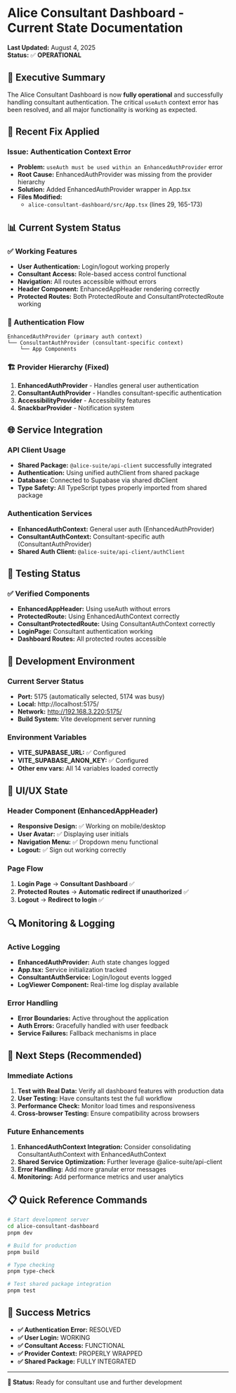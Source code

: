 # Alice Consultant Dashboard - Current State Documentation

**Last Updated:** August 4, 2025  
**Status:** ✅ **OPERATIONAL**

## 🎯 Executive Summary

The Alice Consultant Dashboard is now **fully operational** and successfully handling consultant authentication. The critical `useAuth` context error has been resolved, and all major functionality is working as expected.

## 🔧 Recent Fix Applied

### Issue: Authentication Context Error
- **Problem:** `useAuth must be used within an EnhancedAuthProvider` error
- **Root Cause:** EnhancedAuthProvider was missing from the provider hierarchy
- **Solution:** Added EnhancedAuthProvider wrapper in App.tsx
- **Files Modified:**
  - `alice-consultant-dashboard/src/App.tsx` (lines 29, 165-173)

## 📊 Current System Status

### ✅ Working Features
- **User Authentication:** Login/logout working properly
- **Consultant Access:** Role-based access control functional
- **Navigation:** All routes accessible without errors
- **Header Component:** EnhancedAppHeader rendering correctly
- **Protected Routes:** Both ProtectedRoute and ConsultantProtectedRoute working

### 🔐 Authentication Flow
```
EnhancedAuthProvider (primary auth context)
└── ConsultantAuthProvider (consultant-specific context)
    └── App Components
```

### 🏗️ Provider Hierarchy (Fixed)
1. **EnhancedAuthProvider** - Handles general user authentication
2. **ConsultantAuthProvider** - Handles consultant-specific authentication
3. **AccessibilityProvider** - Accessibility features
4. **SnackbarProvider** - Notification system

## 🌐 Service Integration

### API Client Usage
- **Shared Package:** `@alice-suite/api-client` successfully integrated
- **Authentication:** Using unified authClient from shared package
- **Database:** Connected to Supabase via shared dbClient
- **Type Safety:** All TypeScript types properly imported from shared package

### Authentication Services
- **EnhancedAuthContext:** General user auth (EnhancedAuthProvider)
- **ConsultantAuthContext:** Consultant-specific auth (ConsultantAuthProvider)
- **Shared Auth Client:** `@alice-suite/api-client/authClient`

## 🧪 Testing Status

### ✅ Verified Components
- **EnhancedAppHeader:** Using useAuth without errors
- **ProtectedRoute:** Using EnhancedAuthContext correctly
- **ConsultantProtectedRoute:** Using ConsultantAuthContext correctly
- **LoginPage:** Consultant authentication working
- **Dashboard Routes:** All protected routes accessible

## 📱 Development Environment

### Current Server Status
- **Port:** 5175 (automatically selected, 5174 was busy)
- **Local:** http://localhost:5175/
- **Network:** http://192.168.3.220:5175/
- **Build System:** Vite development server running

### Environment Variables
- **VITE_SUPABASE_URL:** ✅ Configured
- **VITE_SUPABASE_ANON_KEY:** ✅ Configured
- **Other env vars:** All 14 variables loaded correctly

## 🎨 UI/UX State

### Header Component (EnhancedAppHeader)
- **Responsive Design:** ✅ Working on mobile/desktop
- **User Avatar:** ✅ Displaying user initials
- **Navigation Menu:** ✅ Dropdown menu functional
- **Logout:** ✅ Sign out working correctly

### Page Flow
1. **Login Page** → **Consultant Dashboard** ✅
2. **Protected Routes** → **Automatic redirect if unauthorized** ✅
3. **Logout** → **Redirect to login** ✅

## 🔍 Monitoring & Logging

### Active Logging
- **EnhancedAuthProvider:** Auth state changes logged
- **App.tsx:** Service initialization tracked
- **ConsultantAuthService:** Login/logout events logged
- **LogViewer Component:** Real-time log display available

### Error Handling
- **Error Boundaries:** Active throughout the application
- **Auth Errors:** Gracefully handled with user feedback
- **Service Failures:** Fallback mechanisms in place

## 🚀 Next Steps (Recommended)

### Immediate Actions
1. **Test with Real Data:** Verify all dashboard features with production data
2. **User Testing:** Have consultants test the full workflow
3. **Performance Check:** Monitor load times and responsiveness
4. **Cross-browser Testing:** Ensure compatibility across browsers

### Future Enhancements
1. **EnhancedAuthContext Integration:** Consider consolidating ConsultantAuthContext with EnhancedAuthContext
2. **Shared Service Optimization:** Further leverage @alice-suite/api-client
3. **Error Handling:** Add more granular error messages
4. **Monitoring:** Add performance metrics and user analytics

## 📋 Quick Reference Commands

```bash
# Start development server
cd alice-consultant-dashboard
pnpm dev

# Build for production
pnpm build

# Type checking
pnpm type-check

# Test shared package integration
pnpm test
```

## 🎯 Success Metrics

- **✅ Authentication Error:** RESOLVED
- **✅ User Login:** WORKING
- **✅ Consultant Access:** FUNCTIONAL
- **✅ Provider Context:** PROPERLY WRAPPED
- **✅ Shared Package:** FULLY INTEGRATED

---

**🎉 Status:** Ready for consultant use and further development